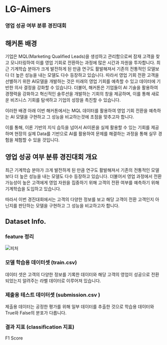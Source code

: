 # LG-Aimers

### 영업 성공 여부 분류 경진대회

## 해커톤 배경
기업은 MQL(Marketing Qualified Leads)을 생성하고 관리함으로써 잠재 고객을 찾고 모니터링하여 이를 영업 기회로 전환하는 과정에 많은 시간과 자원을 투자합니다. 최근 기계학습 분야가 크게 발전하게 된 만큼 연구도 활발해져서 기존의 전통적인 모델보다 더 높은 성능을 내는 모델도 다수 등장하고 있습니다.
따라서 영업 기회 전환 고객을 선별하기 위한 AI모델을 개발하는 것은 미래의 영업 기회를 예측할 수 있고 데이터에 기반한 의사 결정을 강화할 수 있습니다. 더불어, 해커톤은 기업들이 AI 기술을 활용하여 경쟁력을 강화하고 혁신적인 솔루션을 개발하는 기회의 창을 제공하며, 이를 통해 새로운 비즈니스 기회를 탐색하고 기업의 성장을 촉진할 수 있습니다.

이러한 배경 아래 이번 해커톤에서는 MQL 데이터를 활용하여 영업 기회 전환을 예측하는 AI 모델을 구현하고 그 성능을 비교하는것에 초점을 맞추고자 합니다.

이를 통해, 이론 기반의 지식 습득을 넘어서 AI이론을 실제 활용할 수 있는 기회를 제공하며 현장의 실제 Data를 기반으로 AI를 활용하여 문제를 해결하는 과정을 통해 실무 경험을 체험할 수 있을 것입니다.

## 영업 성공 여부 분류 경진대회 개요

최근 기계학습 분야가 크게 발전하게 된 만큼 연구도 활발해져서 기존의 전통적인 모델보다 더 높은 성능을 내는 모델도 다수 등장하고 있습니다. 더불어서 영업 과정에서 전환 가능성이 높은 고객에게 영업 자원을 집중하기 위해 고객의 전환 여부를 예측하기 위해 기계학습을 도입하고 있습니다.

따라서 이번 경진대회에서는 고객의 다양한 정보를 보고 해당 고객이 전환 고객인지 아닌지를 판단하는 모델을 구현하고 그 성능을 비교하고자 합니다.

## Dataset Info.

### feature 정리
![피처](https://github.com/mJekal/ss/assets/132838012/9f6bb2c5-f5ff-40bc-bccf-451d2f3d86fe)

### 모델 학습용 데이터셋 (train.csv)

데이터 셋은 고객의 다양한 정보를 기록한 데이터와 해당 고객의 영업이 성공으로 전환되었는지 알려주는 라벨 데이터로 이루어져 있습니다.

### 제출용 테스트 데이터셋 (submission.csv )
제출용 데이터는 공정한 평가를 위해 일부 데이터를 추출한 것으로 학습용 데이터와 True와 False의 분포가 다릅니다.

### 결과 지표 (classification 지표)
F1 Score

​




